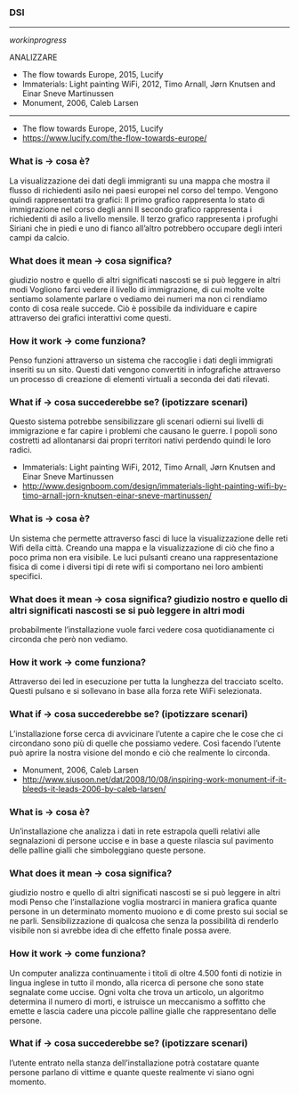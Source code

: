### DSI

---------------

_workinprogress_

ANALIZZARE 

* The flow towards Europe, 2015, Lucify
* Immaterials: Light painting WiFi, 2012, Timo Arnall, Jørn Knutsen and Einar Sneve Martinussen
* Monument, 2006, Caleb Larsen

---------------

* The flow towards Europe, 2015, Lucify
* https://www.lucify.com/the-flow-towards-europe/

### What is -> cosa è?
La visualizzazione dei dati degli immigranti su una mappa che mostra il flusso di richiedenti asilo nei paesi europei nel corso del tempo.
Vengono quindi rappresentati tra grafici: 
Il primo grafico rappresenta lo stato di immigrazione nel corso degli anni
Il secondo grafico rappresenta i richiedenti di asilo a livello mensile.
Il terzo grafico rappresenta i profughi Siriani che in piedi e uno di fianco all’altro potrebbero occupare degli interi campi da calcio.


### What does it mean -> cosa significa? 
giudizio nostro e quello di altri significati nascosti se si può leggere in altri modi
Vogliono farci vedere il livello di immigrazione, di cui molte volte sentiamo solamente parlare o vediamo dei numeri ma non ci rendiamo conto di cosa reale succede. Ciò è possibile da individuare e capire attraverso dei grafici interattivi come questi.


### How it work -> come funziona?
Penso funzioni attraverso un sistema che raccoglie i dati degli immigrati inseriti su un sito. 
Questi dati vengono convertiti in infografiche attraverso un processo di creazione di elementi virtuali a seconda dei dati rilevati.

### What if -> cosa succederebbe se? (ipotizzare scenari)
Questo sistema potrebbe sensibilizzare gli scenari odierni sui livelli di immigrazione e far capire i problemi che causano le guerre.
I popoli sono costretti ad allontanarsi dai propri territori nativi perdendo quindi le loro radici.


* Immaterials: Light painting WiFi, 2012, Timo Arnall, Jørn Knutsen and Einar Sneve Martinussen
* http://www.designboom.com/design/immaterials-light-painting-wifi-by-timo-arnall-jorn-knutsen-einar-sneve-martinussen/

### What is -> cosa è?
Un sistema che permette attraverso fasci di luce la visualizzazione delle reti Wifi della città. 
Creando una mappa e la visualizzazione di ciò che fino a poco prima non era visibile.
Le luci pulsanti creano una rappresentazione fisica di come i diversi tipi di rete wifi si comportano nei loro 
ambienti specifici.

### What does it mean -> cosa significa? giudizio nostro e quello di altri significati nascosti se si può leggere in altri modi
probabilmente l’installazione vuole farci vedere cosa quotidianamente ci circonda che però non vediamo.

### How it work -> come funziona?
Attraverso dei led in esecuzione per tutta la lunghezza del tracciato scelto. Questi pulsano e si sollevano in base alla forza 
rete WiFi selezionata. 

### What if -> cosa succederebbe se? (ipotizzare scenari)
L’installazione forse cerca di avvicinare l’utente a capire che le cose che ci circondano sono più di quelle che possiamo vedere.
Così facendo l’utente può aprire la nostra visione del mondo e ciò che realmente lo circonda. 


* Monument, 2006, Caleb Larsen
* http://www.siusoon.net/dat/2008/10/08/inspiring-work-monument-if-it-bleeds-it-leads-2006-by-caleb-larsen/

### What is -> cosa è?
Un’installazione che analizza i dati in rete estrapola quelli relativi alle segnalazioni di persone uccise e in base a queste rilascia sul pavimento delle palline gialli che simboleggiano queste persone.

### What does it mean -> cosa significa? 
giudizio nostro e quello di altri significati nascosti se si può leggere in altri modi
Penso che l’installazione voglia mostrarci in maniera grafica quante persone in un determinato momento muoiono e di come presto sui social se ne parli.
Sensibilizzazione di qualcosa che senza la possibilità di renderlo visibile non si avrebbe idea di che effetto finale possa avere.

### How it work -> come funziona?
Un computer analizza continuamente i titoli di oltre 4.500 fonti di notizie in lingua inglese in tutto il mondo, alla ricerca di persone che sono state segnalate come uccise. Ogni volta che trova un articolo, un algoritmo determina il numero di morti, e istruisce un meccanismo a soffitto che emette e lascia cadere una piccole palline gialle che rappresentano delle persone.

### What if -> cosa succederebbe se? (ipotizzare scenari)
l’utente entrato nella stanza dell’installazione potrà costatare quante persone parlano di vittime e quante queste realmente vi siano ogni momento.
